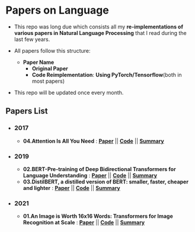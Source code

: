 # Papers on Language

- This repo was long due which consists all my **re-implementations of various papers in Natural Language Processing** that I read during the last few years.

- All papers follow this structure:
  * **Paper Name**
    - **Original Paper**
    - **Code Reimplementation**: **Using PyTorch/Tensorflow**(both in most papers)
    
- This repo will be updated once every month.

## Papers List

- ### 2017
  - **04.Attention Is All You Need** : [**Paper**](https://arxiv.org/pdf/1706.03762v5.pdf) || [**Code**](https://github.com/AdiNarendra98/Papers-on-Language/tree/main/Re-Implementations/04.Attention%20Is%20All%20You%20Need) || [**Summary**](https://github.com/AdiNarendra98/Papers-on-Language/tree/main/Paper%20Summaries/04.Attention%20Is%20All%20You%20Need)
  
- ### 2019
  - **02.BERT-Pre-training of Deep Bidirectional Transformers for Language Understanding** : [**Paper**](https://arxiv.org/pdf/1810.04805v2.pdf) || [**Code**](https://github.com/AdiNarendra98/Papers-on-Language/tree/main/Re-Implementations/02.BERT-Pre-training%20of%20Deep%20Bidirectional%20Transformers%20for%20Language%20Understanding) || [**Summary**](https://github.com/AdiNarendra98/Papers-on-Language/tree/main/Paper%20Summaries/02.BERT-Pre-training%20of%20Deep%20Bidirectional%20Transformers%20for%20Language%20Understanding)
  - **03.DistilBERT, a distilled version of BERT: smaller, faster, cheaper and lighter** : [**Paper**](https://arxiv.org/pdf/1910.01108v4.pdf) || [**Code**](https://github.com/AdiNarendra98/Papers-on-Language/tree/main/Re-Implementations/03.DistilBERT%2C%20a%20distilled%20version%20of%20BERT-%20smaller%2C%20faster%2C%20cheaper%20and%20lighter) || [**Summary**](https://github.com/AdiNarendra98/Papers-on-Language/tree/main/Paper%20Summaries/03.DistilBERT%2C%20a%20distilled%20version%20of%20BERT-%20smaller%2C%20faster%2C%20cheaper%20and%20lighter)

- ### 2021
  - **01.An Image is Worth 16x16 Words: Transformers for Image Recognition at Scale** : [**Paper**](https://arxiv.org/abs/2010.11929) || [**Code**](https://github.com/AdiNarendra98/Papers-on-Language/tree/main/Re-Implementations/01.An%20Image%20is%20Worth%2016x16%20Words-Transformers%20for%20Image%20Recognition%20at%20Scale) || [**Summary**](https://github.com/AdiNarendra98/Papers-on-Language/tree/main/Paper%20Summaries/01.An%20Image%20is%20Worth%2016x16%20Words-Transformers%20for%20Image%20Recognition%20at%20Scale)

